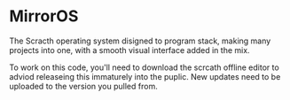 # MirrorOS

The Scracth operating system disigned to program stack, making many projects into one, with a smooth visual interface added in the mix.

To work on this code, you'll need to download the scrcath offline editor to adviod releaseing this immaturely into the puplic. New updates need 
to be uploaded to the version you pulled from. 
